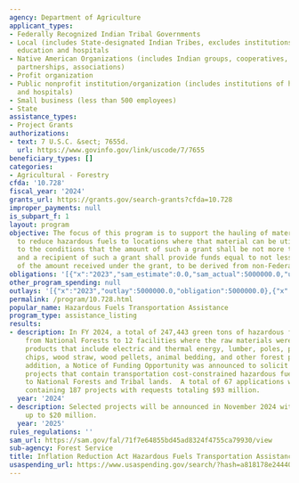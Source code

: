 ```yaml
---
agency: Department of Agriculture
applicant_types:
- Federally Recognized Indian Tribal Governments
- Local (includes State-designated Indian Tribes, excludes institutions of higher
  education and hospitals
- Native American Organizations (includes Indian groups, cooperatives, corporations,
  partnerships, associations)
- Profit organization
- Public nonprofit institution/organization (includes institutions of higher education
  and hospitals)
- Small business (less than 500 employees)
- State
assistance_types:
- Project Grants
authorizations:
- text: 7 U.S.C. &sect; 7655d.
  url: https://www.govinfo.gov/link/uscode/7/7655
beneficiary_types: []
categories:
- Agricultural - Forestry
cfda: '10.728'
fiscal_year: '2024'
grants_url: https://grants.gov/search-grants?cfda=10.728
improper_payments: null
is_subpart_f: 1
layout: program
objective: The focus of this program is to support the hauling of material removed
  to reduce hazardous fuels to locations where that material can be utilized, subject
  to the conditions that the amount of such a grant shall be not more than $5,000,000;
  and a recipient of such a grant shall provide funds equal to not less than 50 percent
  of the amount received under the grant, to be derived from non-Federal  sources.
obligations: '[{"x":"2023","sam_estimate":0.0,"sam_actual":5000000.0,"usa_spending_actual":5000000.0},{"x":"2024","sam_estimate":0.0,"sam_actual":9912000.0,"usa_spending_actual":9912000.0},{"x":"2025","sam_estimate":0.0,"sam_actual":3000000.0,"usa_spending_actual":0.0}]'
other_program_spending: null
outlays: '[{"x":"2023","outlay":5000000.0,"obligation":5000000.0},{"x":"2024","outlay":8537014.8,"obligation":9912000.0},{"x":"2025","outlay":0.0,"obligation":0.0}]'
permalink: /program/10.728.html
popular_name: Hazardous Fuels Transportation Assistance
program_type: assistance_listing
results:
- description: In FY 2024, a total of 247,443 green tons of hazardous fuels were transported
    from National Forests to 12 facilities where the raw materials were used to make
    products that include electric and thermal energy, lumber, poles, posts, wood
    chips, wood straw, wood pellets, animal bedding, and other forest products.  In
    addition, a Notice of Funding Opportunity was announced to solicit additional
    projects that contain transportation cost-constrained hazardous fuels in or adjacent
    to National Forests and Tribal lands.  A total of 67 applications were received
    containing 187 projects with requests totaling $93 million.
  year: '2024'
- description: Selected projects will be announced in November 2024 with total funding
    up to $20 million.
  year: '2025'
rules_regulations: ''
sam_url: https://sam.gov/fal/71f7e64855bd45ad8324f4755ca79930/view
sub-agency: Forest Service
title: Inflation Reduction Act Hazardous Fuels Transportation Assistance
usaspending_url: https://www.usaspending.gov/search/?hash=a818178e24440f3f25eb22a0eb3ceb58
---
```

